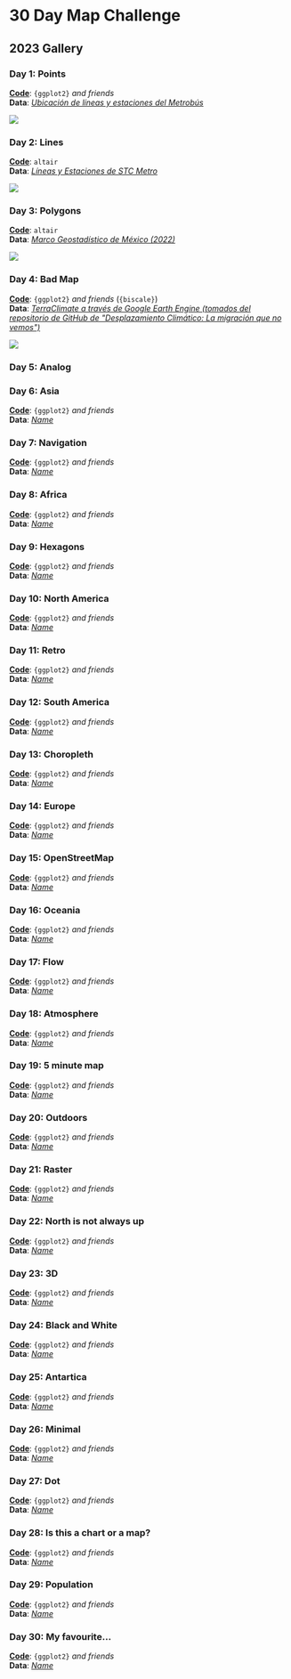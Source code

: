 # 30 Day Map Challenge

## 2023 Gallery

### Day 1: Points

[**Code**](https://github.com/isaacarroyov/30daymapchallenge/blob/main/scripts/2023_30daymapchallenge_day01_points.R): `{ggplot2}` _and friends_  
**Data**: [_Ubicación de líneas y estaciones del Metrobús_](https://datos.cdmx.gob.mx/dataset/geolocalizacion-metrobus) 

![](https://raw.githubusercontent.com/isaacarroyov/30daymapchallenge/main/maps/2023_30daymapchallenge_day01_points.png)

### Day 2: Lines

[**Code**](https://github.com/isaacarroyov/30daymapchallenge/blob/main/scripts/2023_30daymapchallenge_day02_lines.qmd): `altair`  
**Data**: [_Líneas y Estaciones de STC Metro_](https://datos.cdmx.gob.mx/dataset/lineas-y-estaciones-del-metro/resource/288b10dd-4f21-4338-b1ed-239487820512) 

![](https://raw.githubusercontent.com/isaacarroyov/30daymapchallenge/main/maps/2023_30daymapchallenge_day02_lines.jpg)

### Day 3: Polygons

[**Code**](https://github.com/isaacarroyov/30daymapchallenge/blob/main/scripts/2023_30daymapchallenge_day03_polygons.qmd): `altair`  
**Data**: [_Marco Geostadístico de México (2022)_](https://www.inegi.org.mx/temas/mg/)

![](https://raw.githubusercontent.com/isaacarroyov/30daymapchallenge/main/maps/2023_30daymapchallenge_day03_polygons.png)

### Day 4: Bad Map

[**Code**](https://github.com/isaacarroyov/30daymapchallenge/blob/main/scripts/2023_30daymapchallenge_day04_bad-map.R): `{ggplot2}` _and friends_ (`{biscale}`)  
**Data**: [_TerraClimate a través de Google Earth Engine (tomados del repositorio de GitHub de "Desplazamiento Climático: La migración que no vemos")_](https://github.com/nmasfocusdatos/desplazamiento-climatico)

![](https://raw.githubusercontent.com/isaacarroyov/30daymapchallenge/main/maps/2023_30daymapchallenge_day04_bad-map.png)


### Day 5: Analog


### Day 6: Asia

[**Code**](): `{ggplot2}` _and friends_  
**Data**: [_Name_]()

### Day 7: Navigation

[**Code**](): `{ggplot2}` _and friends_  
**Data**: [_Name_]()

### Day 8: Africa

[**Code**](): `{ggplot2}` _and friends_  
**Data**: [_Name_]()

### Day 9: Hexagons

[**Code**](): `{ggplot2}` _and friends_  
**Data**: [_Name_]()

### Day 10: North America

[**Code**](): `{ggplot2}` _and friends_  
**Data**: [_Name_]()

### Day 11: Retro

[**Code**](): `{ggplot2}` _and friends_  
**Data**: [_Name_]()

### Day 12: South America

[**Code**](): `{ggplot2}` _and friends_  
**Data**: [_Name_]()

### Day 13: Choropleth

[**Code**](): `{ggplot2}` _and friends_  
**Data**: [_Name_]()

### Day 14: Europe

[**Code**](): `{ggplot2}` _and friends_  
**Data**: [_Name_]()

### Day 15: OpenStreetMap

[**Code**](): `{ggplot2}` _and friends_  
**Data**: [_Name_]()

### Day 16: Oceania

[**Code**](): `{ggplot2}` _and friends_  
**Data**: [_Name_]()

### Day 17: Flow

[**Code**](): `{ggplot2}` _and friends_  
**Data**: [_Name_]()

### Day 18: Atmosphere

[**Code**](): `{ggplot2}` _and friends_  
**Data**: [_Name_]()

### Day 19: 5 minute map

[**Code**](): `{ggplot2}` _and friends_  
**Data**: [_Name_]()

### Day 20: Outdoors

[**Code**](): `{ggplot2}` _and friends_  
**Data**: [_Name_]()

### Day 21: Raster

[**Code**](): `{ggplot2}` _and friends_  
**Data**: [_Name_]()

### Day 22: North is not always up

[**Code**](): `{ggplot2}` _and friends_  
**Data**: [_Name_]()

### Day 23: 3D

[**Code**](): `{ggplot2}` _and friends_  
**Data**: [_Name_]()

### Day 24: Black and White

[**Code**](): `{ggplot2}` _and friends_  
**Data**: [_Name_]()

### Day 25: Antartica

[**Code**](): `{ggplot2}` _and friends_  
**Data**: [_Name_]()

### Day 26: Minimal

[**Code**](): `{ggplot2}` _and friends_  
**Data**: [_Name_]()

### Day 27: Dot

[**Code**](): `{ggplot2}` _and friends_  
**Data**: [_Name_]()

### Day 28: Is this a chart or a map?

[**Code**](): `{ggplot2}` _and friends_  
**Data**: [_Name_]()

### Day 29: Population

[**Code**](): `{ggplot2}` _and friends_  
**Data**: [_Name_]()

### Day 30: My favourite...

[**Code**](): `{ggplot2}` _and friends_  
**Data**: [_Name_]()